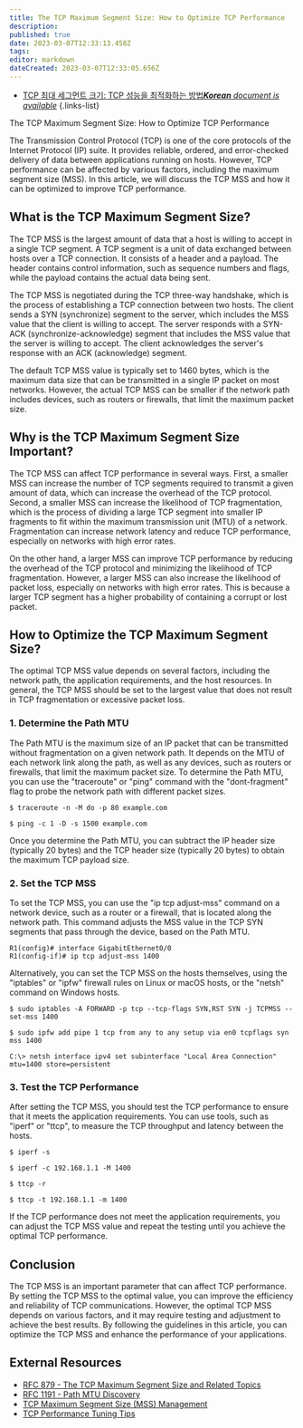 ```yaml
---
title: The TCP Maximum Segment Size: How to Optimize TCP Performance
description: 
published: true
date: 2023-03-07T12:33:13.458Z
tags: 
editor: markdown
dateCreated: 2023-03-07T12:33:05.656Z
---
```


- [TCP 최대 세그먼트 크기: TCP 성능을 최적화하는 방법***Korean** document is available*](/ko/Knowledge-base/Network/the-tcp-maximum-segment-size-how-to-optimize-tcp-performance)
{.links-list}

The TCP Maximum Segment Size: How to Optimize TCP Performance

The Transmission Control Protocol (TCP) is one of the core protocols of the Internet Protocol (IP) suite. It provides reliable, ordered, and error-checked delivery of data between applications running on hosts. However, TCP performance can be affected by various factors, including the maximum segment size (MSS). In this article, we will discuss the TCP MSS and how it can be optimized to improve TCP performance.

## What is the TCP Maximum Segment Size?

The TCP MSS is the largest amount of data that a host is willing to accept in a single TCP segment. A TCP segment is a unit of data exchanged between hosts over a TCP connection. It consists of a header and a payload. The header contains control information, such as sequence numbers and flags, while the payload contains the actual data being sent.

The TCP MSS is negotiated during the TCP three-way handshake, which is the process of establishing a TCP connection between two hosts. The client sends a SYN (synchronize) segment to the server, which includes the MSS value that the client is willing to accept. The server responds with a SYN-ACK (synchronize-acknowledge) segment that includes the MSS value that the server is willing to accept. The client acknowledges the server's response with an ACK (acknowledge) segment.

The default TCP MSS value is typically set to 1460 bytes, which is the maximum data size that can be transmitted in a single IP packet on most networks. However, the actual TCP MSS can be smaller if the network path includes devices, such as routers or firewalls, that limit the maximum packet size.

## Why is the TCP Maximum Segment Size Important?

The TCP MSS can affect TCP performance in several ways. First, a smaller MSS can increase the number of TCP segments required to transmit a given amount of data, which can increase the overhead of the TCP protocol. Second, a smaller MSS can increase the likelihood of TCP fragmentation, which is the process of dividing a large TCP segment into smaller IP fragments to fit within the maximum transmission unit (MTU) of a network. Fragmentation can increase network latency and reduce TCP performance, especially on networks with high error rates.

On the other hand, a larger MSS can improve TCP performance by reducing the overhead of the TCP protocol and minimizing the likelihood of TCP fragmentation. However, a larger MSS can also increase the likelihood of packet loss, especially on networks with high error rates. This is because a larger TCP segment has a higher probability of containing a corrupt or lost packet.

## How to Optimize the TCP Maximum Segment Size?

The optimal TCP MSS value depends on several factors, including the network path, the application requirements, and the host resources. In general, the TCP MSS should be set to the largest value that does not result in TCP fragmentation or excessive packet loss.

### 1. Determine the Path MTU

The Path MTU is the maximum size of an IP packet that can be transmitted without fragmentation on a given network path. It depends on the MTU of each network link along the path, as well as any devices, such as routers or firewalls, that limit the maximum packet size. To determine the Path MTU, you can use the "traceroute" or "ping" command with the "dont-fragment" flag to probe the network path with different packet sizes.

```{language} {code}
$ traceroute -n -M do -p 80 example.com
```

```{language} {code}
$ ping -c 1 -D -s 1500 example.com
```

Once you determine the Path MTU, you can subtract the IP header size (typically 20 bytes) and the TCP header size (typically 20 bytes) to obtain the maximum TCP payload size.

### 2. Set the TCP MSS

To set the TCP MSS, you can use the "ip tcp adjust-mss" command on a network device, such as a router or a firewall, that is located along the network path. This command adjusts the MSS value in the TCP SYN segments that pass through the device, based on the Path MTU.

```{language} {code}
R1(config)# interface GigabitEthernet0/0
R1(config-if)# ip tcp adjust-mss 1400
```

Alternatively, you can set the TCP MSS on the hosts themselves, using the "iptables" or "ipfw" firewall rules on Linux or macOS hosts, or the "netsh" command on Windows hosts.

```{language} {code}
$ sudo iptables -A FORWARD -p tcp --tcp-flags SYN,RST SYN -j TCPMSS --set-mss 1400
```

```{language} {code}
$ sudo ipfw add pipe 1 tcp from any to any setup via en0 tcpflags syn mss 1400
```

```{language} {code}
C:\> netsh interface ipv4 set subinterface "Local Area Connection" mtu=1400 store=persistent
```

### 3. Test the TCP Performance

After setting the TCP MSS, you should test the TCP performance to ensure that it meets the application requirements. You can use tools, such as "iperf" or "ttcp", to measure the TCP throughput and latency between the hosts.

```{language} {code}
$ iperf -s
```

```{language} {code}
$ iperf -c 192.168.1.1 -M 1400
```

```{language} {code}
$ ttcp -r
```

```{language} {code}
$ ttcp -t 192.168.1.1 -m 1400
```

If the TCP performance does not meet the application requirements, you can adjust the TCP MSS value and repeat the testing until you achieve the optimal TCP performance.

## Conclusion

The TCP MSS is an important parameter that can affect TCP performance. By setting the TCP MSS to the optimal value, you can improve the efficiency and reliability of TCP communications. However, the optimal TCP MSS depends on various factors, and it may require testing and adjustment to achieve the best results. By following the guidelines in this article, you can optimize the TCP MSS and enhance the performance of your applications.

## External Resources

- [RFC 879 - The TCP Maximum Segment Size and Related Topics](https://tools.ietf.org/html/rfc879)
- [RFC 1191 - Path MTU Discovery](https://tools.ietf.org/html/rfc1191)
- [TCP Maximum Segment Size (MSS) Management](https://www.cisco.com/c/en/us/support/docs/ip/generic-routing-encapsulation-gre/25885-pmtud-ipfrag.html)
- [TCP Performance Tuning Tips](https://docs.oracle.com/cd/E19455-01/806-1075/6j9vh8m4u/index.html)